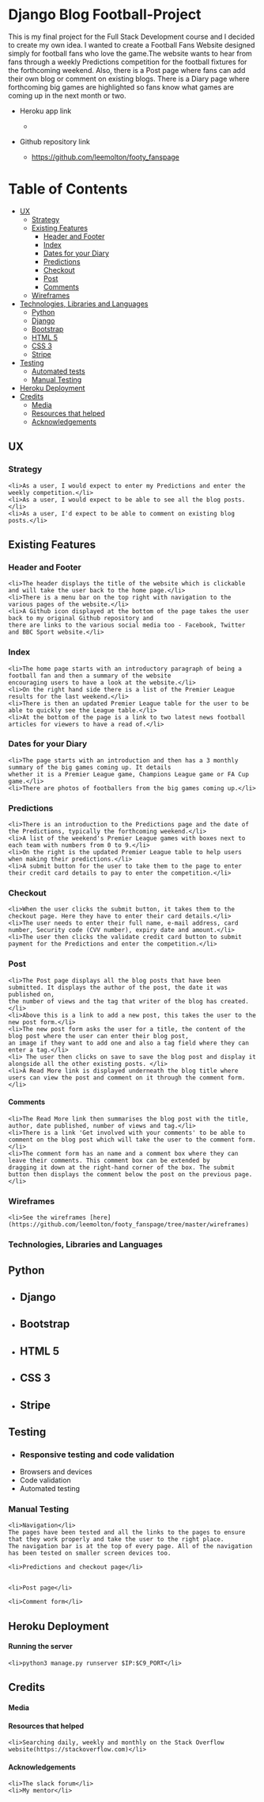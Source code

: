 # Django Blog Football-Project

This is my final project for the Full Stack Development course and I decided to create my own idea. I wanted to create a Football Fans Website 
designed simply for football fans who love the game.The website wants to hear from fans through a weekly Predictions competition for the football 
fixtures for the forthcoming weekend. Also, there is a Post page where fans can add their own blog or comment on existing blogs. 
There is a Diary page where forthcoming big games are highlighted so fans know what games are coming up in the next month or two.


- Heroku app link
    - <Make Heroku link work first>

- Github repository link</li>
    - https://github.com/leemolton/footy_fanspage</li>

# Table of Contents
- [UX](https://github.com/leemolton/footy_fanspage/master/README.md#ux)
    - [Strategy](https://github.com/leemolton/footy_fanspage/README.md#strategy)
    - [Existing Features](https://github.com/leemolton/footy_fanspage/README.md#existing-features)
        - [Header and Footer](https://github.com/leemolton/footy_fanspage/README.md#header-and-footer)
        - [Index](https://github.com/leemolton/footy_fanspage/README.md#index)
        - [Dates for your Diary](https://github.com/leemolton/footy_fanspage/README.md#dates-for-your-diary)
        - [Predictions](https://github.com/leemolton/footy_fanspage/README.md#predictions)
        - [Checkout](https://github.com/leemolton/footy_fanspage/README.md#checkout)
        - [Post](https://github.com/leemolton/footy_fanspage/README.md#post)
        - [Comments](https://github.com/leemolton/footy_fanspage/README.md#comments)
    - [Wireframes](https://github.com/leemolton/footy_fanspage/README.md#wireframes)
- [Technologies, Libraries and Languages](https://github.com/leemolton/footy_fanspage/README.md#technologies-libraries-and-languages)
    - [Python](https://github.com/leemolton/footy_fanspage/README.md#python)
    - [Django](https://github.com/leemolton/footy_fanspage/README.md#django)
    - [Bootstrap](https://github.com/leemolton/footy_fanspage/README.md#bootstrap)
    - [HTML 5](https://github.com/leemolton/footy_fanspage/README.md#html-5)
    - [CSS 3](https://github.com/leemolton/footy_fanspage/README.md#css-3)
    - [Stripe](https://github.com/leemolton/footy_fanspage/README.md#stripe)
- [Testing](https://github.com/leemolton/footy_fanspage/README.md#testing)
    - [Automated tests](https://github.com/leemolton/footy_fanspage/README.md#automated-tests)
    - [Manual Testing](https://github.com/leemolton/footy_fanspage/README.md#manual-testing)
- [Heroku Deployment](https://github.com/leemolton/footy_fanspage/README.md#heroku-deployment)
- [Credits](https://github.com/leemolton/footy_fanspage/README.md#credits)
    - [Media](https://github.com/leemolton/footy_fanspage/README.md#media)
    - [Resources that helped](https://github.com/leemolton/footy_fanspage/README.md#resources-that-helped)
    - [Acknowledgements](https://github.com/leemolton/footy_fanspage/README.md#acknowledgements)


## UX

### Strategy
    <li>As a user, I would expect to enter my Predictions and enter the weekly competition.</li>
    <li>As a user, I would expect to be able to see all the blog posts.</li>
    <li>As a user, I'd expect to be able to comment on existing blog posts.</li>

## Existing Features

### Header and Footer
    <li>The header displays the title of the website which is clickable and will take the user back to the home page.</li>
    <li>There is a menu bar on the top right with navigation to the various pages of the website.</li>
    <li>A Github icon displayed at the bottom of the page takes the user back to my original Github repository and
    there are links to the various social media too - Facebook, Twitter and BBC Sport website.</li>

### Index
    <li>The home page starts with an introductory paragraph of being a football fan and then a summary of the website 
    encouraging users to have a look at the website.</li>
    <li>On the right hand side there is a list of the Premier League results for the last weekend.</li>
    <li>There is then an updated Premier League table for the user to be able to quickly see the League table.</li>
    <li>At the bottom of the page is a link to two latest news football articles for viewers to have a read of.</li>

### Dates for your Diary
    <li>The page starts with an introduction and then has a 3 monthly summary of the big games coming up. It details
    whether it is a Premier League game, Champions League game or FA Cup game.</li>
    <li>There are photos of footballers from the big games coming up.</li>

### Predictions
    <li>There is an introduction to the Predictions page and the date of the Predictions, typically the forthcoming weekend.</li>
    <li>A list of the weekend's Premier League games with boxes next to each team with numbers from 0 to 9.</li>
    <li>On the right is the updated Premier League table to help users when making their predictions.</li>
    <li>A submit button for the user to take them to the page to enter their credit card details to pay to enter the competition.</li>

### Checkout
    <li>When the user clicks the submit button, it takes them to the checkout page. Here they have to enter their card details.</li>
    <li>The user needs to enter their full name, e-mail address, card number, Security code (CVV number), expiry date and amount.</li>
    <li>The user then clicks the validate credit card button to submit payment for the Predictions and enter the competition.</li>
        
### Post
    <li>The Post page displays all the blog posts that have been submitted. It displays the author of the post, the date it was published on,
    the number of views and the tag that writer of the blog has created.</li>
    <li>Above this is a link to add a new post, this takes the user to the new post form.</li>
    <li>The new post form asks the user for a title, the content of the blog post where the user can enter their blog post, 
    an image if they want to add one and also a tag field where they can enter a tag.</li>
    <li> The user then clicks on save to save the blog post and display it alongside all the other existing posts. </li>
    <li>A Read More link is displayed underneath the blog title where users can view the post and comment on it through the comment form.</li>

#### Comments
    <li>The Read More link then summarises the blog post with the title, author, date published, number of views and tag.</li>
    <li>There is a link 'Get involved with your comments' to be able to comment on the blog post which will take the user to the comment form.</li>
    <li>The comment form has an name and a comment box where they can leave their comments. This comment box can be extended by
    dragging it down at the right-hand corner of the box. The submit button then displays the comment below the post on the previous page.</li>
        
### Wireframes 
    <li>See the wireframes [here](https://github.com/leemolton/footy_fanspage/tree/master/wireframes)

### Technologies, Libraries and Languages
## Python

- ## Django

- ## Bootstrap
 
- ## HTML 5

- ## CSS 3
 
- ## Stripe

## Testing
    
- ### Responsive testing and code validation
    <li>Browsers and devices</li>

    <li>Code validation</li>
    
    <li>Automated testing</li>
    
### Manual Testing

    <li>Navigation</li>
    The pages have been tested and all the links to the pages to ensure that they work properly and take the user to the right place. 
    The navigation bar is at the top of every page. All of the navigation has been tested on smaller screen devices too.
    
    <li>Predictions and checkout page</li>
    
    
    <li>Post page</li>
    
    <li>Comment form</li>

## Heroku Deployment

#### Running the server
    <li>python3 manage.py runserver $IP:$C9_PORT</li>

## Credits

#### Media
    
#### Resources that helped
    <li>Searching daily, weekly and monthly on the Stack Overflow website(https://stackoverflow.com)</li>

#### Acknowledgements
    <li>The slack forum</li>
    <li>My mentor</li>